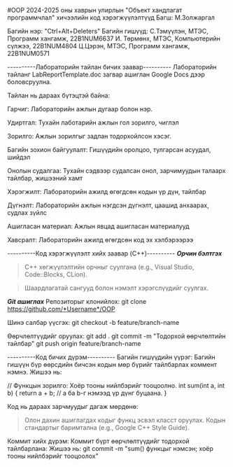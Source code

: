 #OOP
2024-2025 оны хаврын улирлын "Объект хандлагат программчлал" хичээлийн код хэрэгжүүлэлтүүд
Багш: М.Золжаргал

Багийн нэр: "Ctrl+Alt+Deleters"
Багийн гишүүд:
C.Тэмүүлэн, МТЭС, Программ хангамж, 22B1NUM6637
И. Төрмөнх, МТЭС, Компьютерийн сүлжээ, 22B1NUM4804
Ц.Цэрэн, МТЭС, Программ хангамж, 22B1NUM0571

----------Лабораторийн тайлан бичих заавар----------
Лабораторийн тайланг LabReportTemplate.doc загвар ашиглан Google Docs дээр боловсруулна.

Тайлан нь дараах бүтэцтэй байна:

Гарчиг: Лабораторийн ажлын дугаар болон нэр.

Удиртгал: Тухайн лаботарийн ажлын гол зорилго, чиглэл

Зорилго: Ажлын зорилгыг задлан тодорхойлсон хэсэг.

Багийн зохион байгуулалт: Гишүүдийн оролцоо, тулгарсан асуудал, шийдэл

Онолын судалгаа: Тухайн сэдвээр судалсан онол, зарчимуудын талаарх тайлбар, жишээний хамт

Хэрэгжилт: Лабораторийн ажилд өгөгдсөн кодын үр дүн, тайлбар

Дүгнэлт: Лабораторийн ажлын нэгдсэн дүгнэлт, цаашид анхаарах, судлах зүйлс

Ашигласан материал: Ажлын явцад ашигласан материалууд

Хавсралт: Лабораторийн ажилд өгөгдсөн код эх хэлбэрээрээ 

----------Код хэрэгжүүлэлт хийх заавар (C++)----------
***Орчин бэлтгэх***
> C++ хөгжүүлэлтийн орчныг суулгана (e.g., Visual Studio, Code::Blocks, CLion).

> Шаардлагатай сангууд болон нэмэлт хэрэгслүүдийг суулгах.

***Git ашиглах***
Репозиторыг клонийлох:
git clone https://github.com/*Username*/OOP

Шинэ салбар үүсгэх:
git checkout -b feature/branch-name

Өөрчлөлтүүдийг оруулах:
git add .
git commit -m "Тодорхой өөрчлөлтийн тайлбар"
git push origin feature/branch-name

----------Код бичих дүрэм----------
Багийн гишүүдийн үүрэг:
Багийн гишүүн бүр өөрсдийн бичсэн кодын мөр бүрийг тайлбарлах коммент нэмнэ.
Жишээ нь:

// Функцын зорилго: Хоёр тооны нийлбэрийг тооцоолно.
int sum(int a, int b) {
    return a + b; // a ба b-г нэмээд үр дүнг буцаана.
}

Код нь дараах зарчмуудыг дагаж мөрдөнө:
> Олон дахин ашиглагдах кодыг функц эсвэл класст оруулах.
> Кодын стандартыг баримтална (e.g., Google C++ Style Guide).

Коммит хийх дүрэм:
Коммит бүрт өөрчлөлтүүдийг тодорхой тайлбарлана:
Жишээ нь:
git commit -m "sum() функцыг нэмсэн; хоёр тооны нийлбэрийг тооцоолох"

